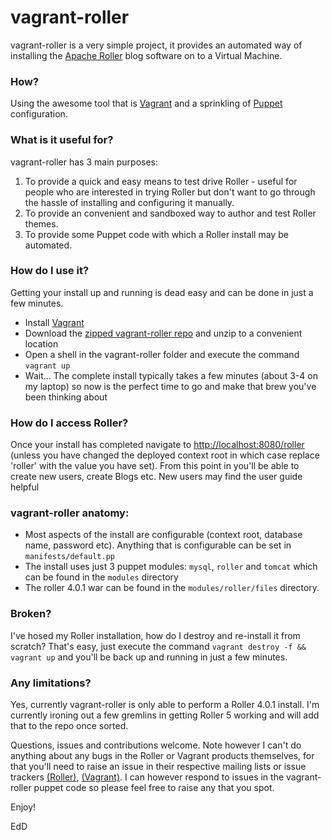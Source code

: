 vagrant-roller
==============

vagrant-roller is a very simple project, it provides an automated way of installing the [Apache Roller](http://roller.apache.org/) blog software on to a Virtual Machine.

### How?
Using the awesome tool that is [Vagrant](http://www.vagrantup.com/) and a sprinkling of [Puppet](https://puppetlabs.com/) configuration.

### What is it useful for?

vagrant-roller has 3 main purposes:

1. To provide a quick and easy means to test drive Roller - useful for people who are interested in trying Roller but don't want to go through the hassle of installing and configuring it manually.
2. To provide an convenient and sandboxed way to author and test Roller themes. 
3. To provide some Puppet code with which a Roller install may be automated.

### How do I use it?

Getting your install up and running is dead easy and can be done in just a few minutes.

* Install [Vagrant](http://www.vagrantup.com/)
* Download the [zipped vagrant-roller repo](https://github.com/eddgrant/vagrant-roller/archive/master.zip) and unzip to a convenient location
* Open a shell in the vagrant-roller folder and execute the command `vagrant up`
* Wait... The complete install typically takes a few minutes (about 3-4 on my laptop) so now is the perfect time to go and make that brew you've been thinking about

### How do I access Roller?

Once your install has completed navigate to [http://localhost:8080/roller]() (unless you have changed the deployed context root in which case replace 'roller' with the value you have set). From this point in you'll be able to create new users, create Blogs etc. New users may find the user guide helpful

### vagrant-roller anatomy:
* Most aspects of the install are configurable (context root, database name, password etc). Anything that is configurable can be set in `manifests/default.pp`
* The install uses just 3 puppet modules: `mysql`, `roller` and `tomcat` which can be found in the `modules` directory
* The roller 4.0.1 war can be found in the `modules/roller/files` directory.

### Broken?
I've hosed my Roller installation, how do I destroy and re-install it from scratch?
That's easy, just execute the command `vagrant destroy -f && vagrant up` and you'll be back up and running in just a few minutes.

### Any limitations?

Yes, currently vagrant-roller is only able to perform a Roller 4.0.1 install. I'm currently ironing out a few gremlins in getting Roller 5 working and will add that to the repo once sorted.

Questions, issues and contributions welcome. Note however I can't do anything about any bugs in the Roller or Vagrant products themselves, for that you'll need to raise an issue in their respective mailing lists or issue trackers [(Roller)](https://issues.apache.org/jira/browse/ROL), [(Vagrant)](https://github.com/mitchellh/vagrant/issues). I can however respond to issues in the vagrant-roller puppet code so please feel free to raise any that you spot.

Enjoy!

EdD



